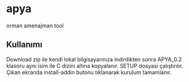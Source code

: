# apya
orman amenajman tool

## Kullanımı
Download zip ile kendi lokal bilgisayarınıza indirdikten sonra APYA_0.2 klasoru aynı isim ile C dizini altına kopyalanır. SETUP dosyası çalıştırılır. 
Çıkan ekranda install-addin butonu tıklanarak kurulum tamamlanır.
